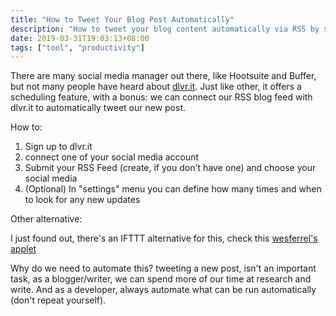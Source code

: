 ```yaml
---
title: "How to Tweet Your Blog Post Automatically"
description: "How to tweet your blog content automatically via RSS by schedule that you define yourself"
date: 2019-03-31T19:03:13+08:00
tags: ["tool", "productivity"]
---
```


There are many social media manager out there, like Hootsuite and Buffer, but not many people have heard about [dlvr.it](https://dlvrit.com/). Just like other, it offers a scheduling feature, with a bonus: we can connect our RSS blog feed with dlvr.it to automatically tweet our new post.

How to:

1. Sign up to dlvr.it
2. connect one of your social media account
3. Submit your RSS Feed (create, if you don't have one) and choose your social media
4. (Optional) In "settings" menu you can define how many times and when to look for any new updates

Other alternative:

I just found out, there's an IFTTT alternative for this, check this [wesferrel's applet](https://ifttt.com/applets/EsftGLhR-rss-to-twitter)

Why do we need to automate this? tweeting a new post, isn't an important task, as a blogger/writer, we can spend more of our time at research and write. And as a developer, always automate what can be run automatically (don't repeat yourself).



